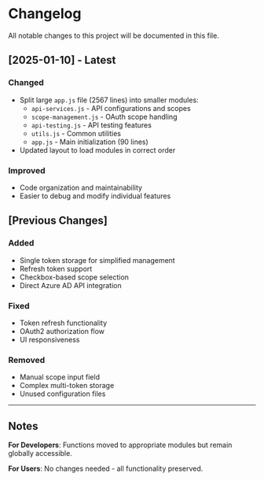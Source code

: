 # Changelog

All notable changes to this project will be documented in this file.

## [2025-01-10] - Latest

### Changed
- Split large `app.js` file (2567 lines) into smaller modules:
  - `api-services.js` - API configurations and scopes
  - `scope-management.js` - OAuth scope handling
  - `api-testing.js` - API testing features
  - `utils.js` - Common utilities
  - `app.js` - Main initialization (90 lines)
- Updated layout to load modules in correct order

### Improved
- Code organization and maintainability
- Easier to debug and modify individual features

## [Previous Changes]

### Added
- Single token storage for simplified management
- Refresh token support
- Checkbox-based scope selection
- Direct Azure AD API integration

### Fixed
- Token refresh functionality
- OAuth2 authorization flow
- UI responsiveness

### Removed
- Manual scope input field
- Complex multi-token storage
- Unused configuration files

---

## Notes

**For Developers**: Functions moved to appropriate modules but remain globally accessible.

**For Users**: No changes needed - all functionality preserved.